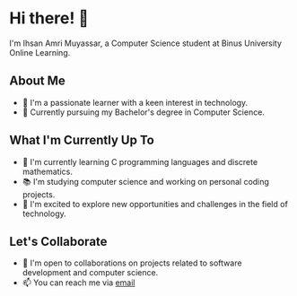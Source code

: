 # Hi there! 👋

I'm Ihsan Amri Muyassar, a Computer Science student at Binus University Online Learning.

## About Me

- 🌟 I'm a passionate learner with a keen interest in technology.
- 💼 Currently pursuing my Bachelor's degree in Computer Science.

## What I'm Currently Up To

- 🌱 I'm currently learning C programming languages and discrete mathematics.
- 📚 I'm studying computer science and working on personal coding projects.
- 🚀 I'm excited to explore new opportunities and challenges in the field of technology.

## Let's Collaborate

- 💬 I'm open to collaborations on projects related to software development and computer science.
- 📫 You can reach me via [email](mailto:ihsan.muyassar@binus.ac.id)

<!-- Add any additional sections or details as needed -->


